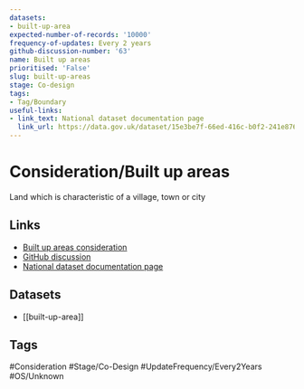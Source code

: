 ```yaml
---
datasets:
- built-up-area
expected-number-of-records: '10000'
frequency-of-updates: Every 2 years
github-discussion-number: '63'
name: Built up areas
prioritised: 'False'
slug: built-up-areas
stage: Co-design
tags:
- Tag/Boundary
useful-links:
- link_text: National dataset documentation page
  link_url: https://data.gov.uk/dataset/15e3be7f-66ed-416c-b0f2-241e87668642/built-up-areas-december-2011-boundaries-v2
---
```


# Consideration/Built up areas

Land which is characteristic of a village, town or city

## Links

* [Built up areas consideration](https://design.planning.data.gov.uk/planning-consideration/built-up-areas)
* [GitHub discussion](https://github.com/digital-land/data-standards-backlog/discussions/63)
* [National dataset documentation page](https://data.gov.uk/dataset/15e3be7f-66ed-416c-b0f2-241e87668642/built-up-areas-december-2011-boundaries-v2)

## Datasets

* [[built-up-area]]

## Tags

#Consideration #Stage/Co-Design #UpdateFrequency/Every2Years #OS/Unknown